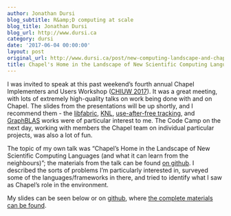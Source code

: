 ```yaml
---
author: Jonathan Dursi
blog_subtitle: R&amp;D computing at scale
blog_title: Jonathan Dursi
blog_url: http://www.dursi.ca
category: dursi
date: '2017-06-04 00:00:00'
layout: post
original_url: http://www.dursi.ca/post/new-computing-landscape-and-chapel.html
title: Chapel's Home in the Landscape of New Scientific Computing Languages
---
```


<p>I was invited to speak at this past weekend’s fourth annual Chapel Implementers and Users Workshop (<a href="http://chapel.cray.com/CHIUW2017.html">CHIUW 2017</a>).
It was a great meeting, with lots of extremely high-quality talks on work being done with and on Chapel.  The slides from the presentations
will be up shortly, and I recommend them - the <a href="http://chapel.cray.com/CHIUW/2017/choi-slides.pdf">libfabric</a>, 
<a href="http://chapel.cray.com/CHIUW/2017/kayraklioglu-slides.pdf">KNL</a>, <a href="http://chapel.cray.com/CHIUW/2017/krishna-slides.pdf">use-after-free tracking</a>, and <a href="http://chapel.cray.com/CHIUW/2017/azad-slides.pdf">GraphBLAS</a> works
were of particular interest to me.  The Code Camp on the next day, working with members the Chapel team on individual particular projects, was also a lot of fun.</p>

<p>The topic of my own talk was “Chapel’s Home in the Landscape
of New Scientific Computing Languages (and what it can learn from
the neighbours)”; the materials from the talk can be found
<a href="http://github.com/ljdursi/CHIUW2017">on github</a>.  I described
the sorts of problems I’m particularly interested in, surveyed
some of the languages/frameworks in there, and tried to identify
what I saw as Chapel’s role in the environment.</p>

<p>My slides can be seen below or on <a href="http://ljdursi.github.io/CHIUW2017/#1">github</a>, where <a href="http://github.com/ljdursi/CHIUW2017">the complete materials can be found</a>.</p>